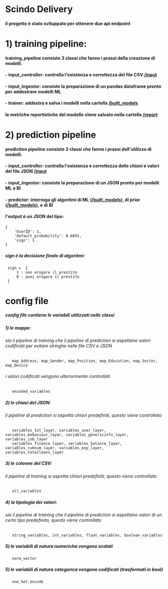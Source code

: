 # Scindo Delivery

#### il progetto è stato sviluppato per ottenere due api endpoint

# 1) training pipeline:

#### training_pipeline consiste 3 classi che fanno i prassi della creazione di modelli.
####   - input_controller: controlla l'esistenza e correttezza del file CSV [/input](https://github.com/bizhanzahedi/scindo_final_delivery/tree/main/input)
####   - input_ingestor: consiste la preparazione di un pandas dataframe pronto per addestrare modelli ML
####   - trainer: addestra e salva i modelli nella cartella [/built_models](https://github.com/bizhanzahedi/scindo_final_delivery/tree/main/built_models)
####    le metriche reportistiche del modello viene salvato nella cartella [/report](https://github.com/bizhanzahedi/scindo_final_delivery/tree/main/report) 


# 2) prediction pipeline
#### prediction pipeline consiste 3 classi che fanno i prassi dell'utilizzo di modelli.
####   - input_controller: controlla l'esistenza e correttezza delle chiavi e valori del file JSON [/input](https://github.com/bizhanzahedi/scindo_final_delivery/tree/main/input)
####   - input_ingestor: consiste la preparazione di un JSON pronto per modelli ML e BI
####   - predictor: interroga gli algoritmi di ML ([/built_models](https://github.com/bizhanzahedi/scindo_final_delivery/tree/main/built_models)), di prior ([/built_models](https://github.com/bizhanzahedi/scindo_final_delivery/tree/main/prior_default_probability_loans/output_model)), e di BI 
####    l'output è un JSON del tipo:
    {
        'UserID': 1, 
        'default_probability': 0.0855, 
        'sign': 1
    }

##### sign è la decisione finale di algoritmi:
     sign =  {
         1 : non erogare il prestito
         0 : puoi erogare il prestito
     }

# config file
##### config file contiene le variabili utilizzati nelle classi

##### 1) le mappe:
######   sia il pipeline di training che il pipeline di prediction si aspettano valori codificati per evitare stringhe nelle file CSV e JSON
       map_Address, map_Gender, map_Position, map_Education, map_Sector, map_Device
######   i valori codificati vengono ulteriormente controllati
       encoded_variables


##### 2) le chiavi del JSON:
######   il pipeline di prediction si aspetta chiavi predefiniti, questo viene controllato
       variables_1st_layer, variables_user_layer, variables_behaviour_layer, variables_genericinfo_layer, variables_job_layer
       variables_finance_layer, variables_balance_layer, variables_cumsum_layer, variables_eop_layer, variables_totalloans_layer

##### 3) le colonne del CSV:
######   il pipeline di training si aspetta chiavi predefiniti, questo viene controllato
       all_variables

##### 4) la tipologia dei valori:
######   sia il pipeline di training che il pipeline di prediction si aspettano valori di un certo tipo predefinito, questo viene controllato
       string_variables, int_variables, float_variables, boolean_variables

##### 5) le variabili di natura numericha vengono scalati
       norm_vector

##### 5) le variabili di natura categorica vengono codificati (trasformati in bool)
       one_hot_encode
    
       
